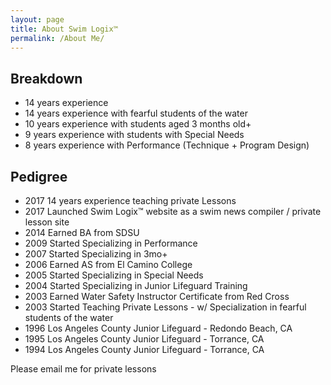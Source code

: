 ```yaml
---
layout: page
title: About Swim Logix™
permalink: /About Me/
---
```

Breakdown
----------------
- 14 years experience
- 14 years experience with fearful students of the water
- 10 years experience with students aged 3 months old+
- 9 years experience with students with Special Needs
- 8 years experience with Performance (Technique + Program Design)

Pedigree
-------------
- 2017 14 years experience teaching private Lessons
- 2017 Launched Swim Logix™ website as a swim news compiler / private lesson site
- 2014 Earned BA from SDSU
- 2009 Started Specializing in Performance
- 2007 Started Specializing in 3mo+
- 2006 Earned AS from El Camino College
- 2005 Started Specializing in Special Needs
- 2004 Started Specializing in Junior Lifeguard Training
- 2003 Earned Water Safety Instructor Certificate from Red Cross
- 2003 Started Teaching Private Lessons - w/ Specialization in fearful students of the water
- 1996 Los Angeles County Junior Lifeguard - Redondo Beach, CA
- 1995 Los Angeles County Junior Lifeguard - Torrance, CA
- 1994 Los Angeles County Junior Lifeguard - Torrance, CA


Please email me for private lessons

